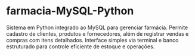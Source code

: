 # farmacia-MySQL-Python
Sistema em Python integrado ao MySQL para gerenciar farmácia. Permite cadastro de clientes, produtos e fornecedores, além de registrar vendas e compras com itens detalhados. Interface simples via terminal e banco estruturado para controle eficiente de estoque e operações.
